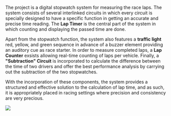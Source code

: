 The project is a digital stopwatch system for measuring the race laps. The system consists of several interlinked circuits in which every circuit is specially designed to have a specific function in getting an accurate and precise time reading. The **Lap Timer** is the central part of the system in which counting and displaying the passed time are done.

Apart from the stopwatch function, the system also features a **traffic light** red, yellow, and green sequence in advance of a buzzer element providing an auditory cue as race starter. In order to measure completed laps, a **Lap Counter** exsists allowing real-time counting of laps per vehicle. Finally, a **"Subtraction" Circuit** is incorporated to calculate the difference between the time of two drivers and offer the best performance analysis by carrying out the subtraction of the two stopwatches.

With the incorporation of these components, the system provides a structured and effective solution to the calculation of lap time, and as such, it is appropriately placed in racing settings where precision and consistency are very precious.

![](Block_Diagram.png)

